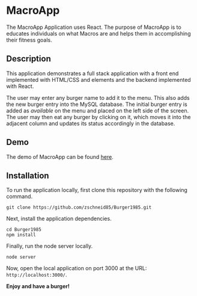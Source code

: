 # MacroApp
The MacroApp Application uses React.  The purpose of MacroApp is to educates individuals on what Macros are and helps them in accomplishing their fitness goals.

## Description

This application demonstrates a full stack application with a front end implemented with HTML/CSS and elements and the backend implemented with React. 

The user may enter any burger name to add it to the menu. This also adds the new burger entry into the MySQL database. The initial burger entry is added as *available* on the menu and placed on the left side of the screen. The user may then eat any burger by clicking on it, which moves it into the adjacent column and updates its status accordingly in the database.

## Demo

The demo of MacroApp can be found [here]().

## Installation

To run the application locally, first clone this repository with the following command.

	git clone https://github.com/zschneid85/Burger1985.git
	
Next, install the application dependencies.

	cd Burger1985
	npm install
	
Finally, run the node server locally.

	node server
	
Now, open the local application on port 3000 at the URL: `http://localhost:3000/`.

**Enjoy and have a burger!**

